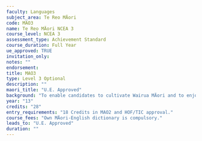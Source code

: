 ```yaml
---
faculty: Languages
subject_area: Te Reo MÄori
code: MAO3
name: Te Reo MÄori NCEA 3
course_level: NCEA 3
assessment_type: Achievement Standard
course_duration: Full Year
ue_approved: TRUE
invitation_only: 
notes: ""
endorsement: 
title: MAO3
type: Level 3 Optional
description: ""
maori_title: "U.E. Approved"
background: "To enable candidates to cultivate Wairua MÄori and to enjoy and derive satisfaction through developing: - competence in oral and written MÄori; - understanding of, sensitivity towards, and respect for Te Ao MÄori; - understanding of, sensitivity towards, and respect for Tikanga MÄori. Students will be required to collate evidence of work for their assessment portfolio."
year: "13"
credits: "28"
entry_requirements: "18 Credits in MAO2 and HOF/TIC approval."
course_fees: "Own MÄori-English dictionary is compulsory."
leads_to: "U.E. Approved"
duration: ""
---
```

